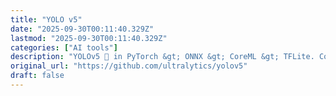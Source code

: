 ```yaml
---
title: "YOLO v5"
date: "2025-09-30T00:11:40.329Z"
lastmod: "2025-09-30T00:11:40.329Z"
categories: ["AI tools"]
description: "YOLOv5 🚀 in PyTorch &gt; ONNX &gt; CoreML &gt; TFLite. Contribute to ultralytics/yolov5 development by creating an account on GitHub."
original_url: "https://github.com/ultralytics/yolov5"
draft: false
---
```

